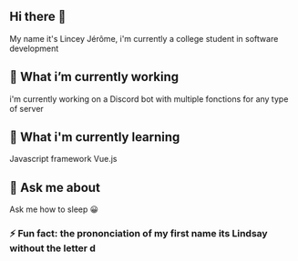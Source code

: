 ## Hi there 👋 
My name it's Lincey Jérôme, i'm currently a college student in software development

## 🔭 What i’m currently working
i'm currently working on a Discord bot with multiple fonctions for any type of server
## 🌱 What i'm currently learning 
Javascript framework Vue.js
## 💬 Ask me about
Ask me how to sleep 😀
### ⚡ Fun fact: the prononciation of my first name its Lindsay without the letter d 
